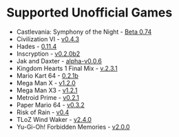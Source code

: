 # Supported Unofficial Games

* Castlevania: Symphony of the Night - [Beta 0.74](https://github.com/fdelduque/Archipelago/releases/tag/b074)
* Civilization VI - [v0.4.3](https://github.com/hesto2/civilization_vi_apworld/releases/tag/v0.4.3)
* Hades - [0.11.4](https://github.com/NaixGames/Polycosmos/releases/tag/0.11.4)
* Inscryption - [v0.2.0b2](https://github.com/DrBibop/Archipelago_Inscryption/releases/tag/beta6)
* Jak and Daxter - [alpha-v0.0.6](https://github.com/ArchipelaGOAL/Archipelago/releases/tag/alpha-v0.0.6)
* Kingdom Hearts 1 Final Mix - [v.2.3.1](https://github.com/gaithernOrg/KH1FM-AP/releases/tag/2.3.1)
* Mario Kart 64 - [0.2.1b](https://github.com/Edsploration/MK64-Archipelago/releases/tag/mk64%2F0.2.1b)
* Mega Man X - [v1.2.0](https://github.com/TheLX5/Archipelago/releases/tag/mmx-v1.2.0)
* Mega Man X3 - [v1.2.1](https://github.com/TheLX5/Archipelago/releases/tag/mmx3-v1.2.1)
* Metroid Prime - [v0.2.1](https://github.com/Electro1512/MetroidAPrime/releases/tag/v0.2.1)
* Paper Mario 64 - [v0.3.2](https://github.com/JKBSunshine/PMR_APWorld/releases/tag/v0.3.2)
* Risk of Rain - [v0.4](https://github.com/studkid/RoR_Archipelago/releases/tag/v0.4)
* TLoZ Wind Waker - [v2.4.0](https://github.com/tanjo3/tww_apworld/releases/tag/v2.4.0)
* Yu-Gi-Oh! Forbidden Memories - [v2.0.0](https://github.com/sg4e/Archipelago/releases/tag/v2.0.0)
